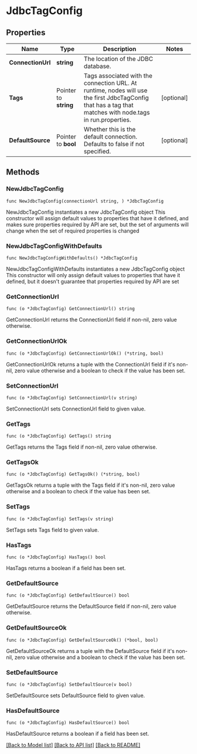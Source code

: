 # JdbcTagConfig

## Properties

Name | Type | Description | Notes
------------ | ------------- | ------------- | -------------
**ConnectionUrl** | **string** | The location of the JDBC database.  | 
**Tags** | Pointer to **string** | Tags associated with the connection URL. At runtime, nodes will use the first JdbcTagConfig that has a tag that matches with node.tags in run.properties. | [optional] 
**DefaultSource** | Pointer to **bool** | Whether this is the default connection. Defaults to false if not specified. | [optional] 

## Methods

### NewJdbcTagConfig

`func NewJdbcTagConfig(connectionUrl string, ) *JdbcTagConfig`

NewJdbcTagConfig instantiates a new JdbcTagConfig object
This constructor will assign default values to properties that have it defined,
and makes sure properties required by API are set, but the set of arguments
will change when the set of required properties is changed

### NewJdbcTagConfigWithDefaults

`func NewJdbcTagConfigWithDefaults() *JdbcTagConfig`

NewJdbcTagConfigWithDefaults instantiates a new JdbcTagConfig object
This constructor will only assign default values to properties that have it defined,
but it doesn't guarantee that properties required by API are set

### GetConnectionUrl

`func (o *JdbcTagConfig) GetConnectionUrl() string`

GetConnectionUrl returns the ConnectionUrl field if non-nil, zero value otherwise.

### GetConnectionUrlOk

`func (o *JdbcTagConfig) GetConnectionUrlOk() (*string, bool)`

GetConnectionUrlOk returns a tuple with the ConnectionUrl field if it's non-nil, zero value otherwise
and a boolean to check if the value has been set.

### SetConnectionUrl

`func (o *JdbcTagConfig) SetConnectionUrl(v string)`

SetConnectionUrl sets ConnectionUrl field to given value.


### GetTags

`func (o *JdbcTagConfig) GetTags() string`

GetTags returns the Tags field if non-nil, zero value otherwise.

### GetTagsOk

`func (o *JdbcTagConfig) GetTagsOk() (*string, bool)`

GetTagsOk returns a tuple with the Tags field if it's non-nil, zero value otherwise
and a boolean to check if the value has been set.

### SetTags

`func (o *JdbcTagConfig) SetTags(v string)`

SetTags sets Tags field to given value.

### HasTags

`func (o *JdbcTagConfig) HasTags() bool`

HasTags returns a boolean if a field has been set.

### GetDefaultSource

`func (o *JdbcTagConfig) GetDefaultSource() bool`

GetDefaultSource returns the DefaultSource field if non-nil, zero value otherwise.

### GetDefaultSourceOk

`func (o *JdbcTagConfig) GetDefaultSourceOk() (*bool, bool)`

GetDefaultSourceOk returns a tuple with the DefaultSource field if it's non-nil, zero value otherwise
and a boolean to check if the value has been set.

### SetDefaultSource

`func (o *JdbcTagConfig) SetDefaultSource(v bool)`

SetDefaultSource sets DefaultSource field to given value.

### HasDefaultSource

`func (o *JdbcTagConfig) HasDefaultSource() bool`

HasDefaultSource returns a boolean if a field has been set.


[[Back to Model list]](../README.md#documentation-for-models) [[Back to API list]](../README.md#documentation-for-api-endpoints) [[Back to README]](../README.md)


